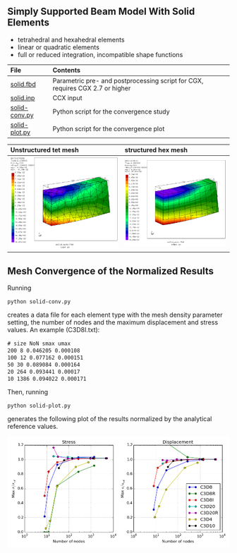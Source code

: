## Simply Supported Beam Model With Solid Elements

+ tetrahedral and hexahedral elements
+ linear or quadratic elements
+ full or reduced integration, incompatible shape functions

| File     | Contents    |
| :------------- | :------------- |
| [solid.fbd](solid.fbd)     | Parametric pre- and postprocessing script for CGX, requires CGX 2.7 or higher     |
| [solid.inp](solid.inp) | CCX input |
| [solid-conv.py](solid-conv.py) | Python script for the convergence study |
| [solid-plot.py](solid-plot.py) | Python script for the convergence plot|

| Unstructured tet mesh    | structured hex mesh    |
| :------------- | :------------- |
| ![solid_C3D4_20_S.png](solid_C3D4_20_S.png)| ![solid_C3D8I_20_S.png](solid_C3D8I_20_S.png)

## Mesh Convergence of the Normalized Results

Running
```
python solid-conv.py
```
creates a data file for each element type with the mesh density parameter setting, the number of nodes and the maximum displacement and stress values. An example (C3D8I.txt):
```
# size NoN smax umax
200 8 0.046205 0.000108
100 12 0.077162 0.000151
50 30 0.089084 0.000164
20 264 0.093441 0.00017
10 1386 0.094022 0.000171
```
Then, running
```
python solid-plot.py
```
generates the following plot of the results normalized by the analytical reference values.

![solid.png](solid.png)
